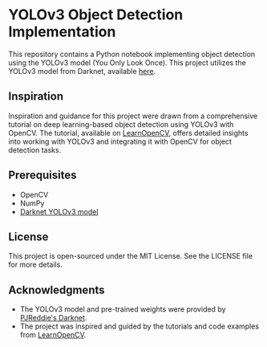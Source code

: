 # YOLOv3 Object Detection Implementation

This repository contains a Python notebook implementing object detection using the YOLOv3 model (You Only Look Once). This project utilizes the YOLOv3 model from Darknet, available [here](https://github.com/pjreddie/darknet).

## Inspiration

Inspiration and guidance for this project were drawn from a comprehensive tutorial on deep learning-based object detection using YOLOv3 with OpenCV. The tutorial, available on [LearnOpenCV](https://learnopencv.com/deep-learning-based-object-detection-using-yolov3-with-opencv-python-c/), offers detailed insights into working with YOLOv3 and integrating it with OpenCV for object detection tasks.

## Prerequisites

- OpenCV
- NumPy
- [Darknet YOLOv3 model](https://github.com/pjreddie/darknet)

## License

This project is open-sourced under the MIT License. See the LICENSE file for more details.

## Acknowledgments

- The YOLOv3 model and pre-trained weights were provided by [PJReddie's Darknet](https://github.com/pjreddie/darknet).
- The project was inspired and guided by the tutorials and code examples from [LearnOpenCV](https://learnopencv.com/deep-learning-based-object-detection-using-yolov3-with-opencv-python-c/).
